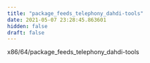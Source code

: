 ```yaml
---
title: "package_feeds_telephony_dahdi-tools"
date: 2021-05-07 23:28:45.863601
hidden: false
draft: false
---
```


x86/64/package_feeds_telephony_dahdi-tools

